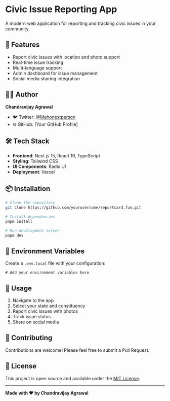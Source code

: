 # Civic Issue Reporting App

A modern web application for reporting and tracking civic issues in your community.

## 🚀 Features

- Report civic issues with location and photo support
- Real-time issue tracking
- Multi-language support
- Admin dashboard for issue management
- Social media sharing integration

## 👨‍💻 Author

**Chandravijay Agrawal**

- 🐦 Twitter: [@Mehonestperson](https://twitter.com/Mehonestperson)
- 🌐 GitHub: [Your GitHub Profile]

## 🛠️ Tech Stack

- **Frontend**: Next.js 15, React 19, TypeScript
- **Styling**: Tailwind CSS
- **UI Components**: Radix UI
- **Deployment**: Vercel

## 📦 Installation

```bash
# Clone the repository
git clone https://github.com/yourusername/reportcard.fun.git

# Install dependencies
pnpm install

# Run development server
pnpm dev
```

## 🔧 Environment Variables

Create a `.env.local` file with your configuration:

```env
# Add your environment variables here
```

## 📱 Usage

1. Navigate to the app
2. Select your state and constituency
3. Report civic issues with photos
4. Track issue status
5. Share on social media

## 🤝 Contributing

Contributions are welcome! Please feel free to submit a Pull Request.

## 📄 License

This project is open source and available under the [MIT License](LICENSE).

---

**Made with ❤️ by Chandravijay Agrawal**
